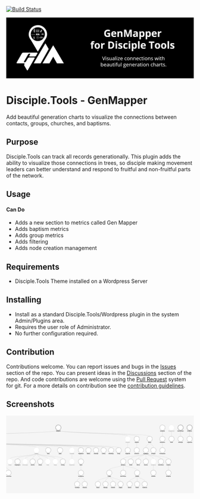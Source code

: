 [![Build Status](https://travis-ci.com/DiscipleTools/disciple-tools-genmapper.svg?branch=master)](https://travis-ci.com/DiscipleTools/disciple-tools-genmapper)

![Plugin Banner](https://raw.githubusercontent.com/DiscipleTools/disciple-tools-genmapper/master/includes/charts/icons/genmapper-banner.png)
# Disciple.Tools - GenMapper

Add beautiful generation charts to visualize the connections between contacts, groups, churches, and baptisms.

## Purpose

Disciple.Tools can track all records generationally. This plugin adds the ability to visualize those connections
in trees, so disciple making movement leaders can better understand and respond to fruitful and non-fruitful
parts of the network.

## Usage
#### Can Do

- Adds a new section to metrics called Gen Mapper
- Adds baptism metrics
- Adds group metrics
- Adds filtering
- Adds node creation management

## Requirements

- Disciple.Tools Theme installed on a Wordpress Server

## Installing

- Install as a standard Disciple.Tools/Wordpress plugin in the system Admin/Plugins area.
- Requires the user role of Administrator.
- No further configuration required.

## Contribution

Contributions welcome. You can report issues and bugs in the
[Issues](https://github.com/DiscipleTools/disciple-tools-genmapper/issues) section of the repo. You can present ideas
in the [Discussions](https://github.com/DiscipleTools/disciple-tools-genmapper/discussions) section of the repo. And
code contributions are welcome using the [Pull Request](https://github.com/DiscipleTools/disciple-tools-genmapper/pulls)
system for git. For a more details on contribution see the
[contribution guidelines](https://github.com/DiscipleTools/disciple-tools-genmapper/blob/master/CONTRIBUTING.md).


## Screenshots

![sample gen map](https://raw.githubusercontent.com/DiscipleTools/disciple-tools-genmapper/master/documentation/genmapper-1.png)
